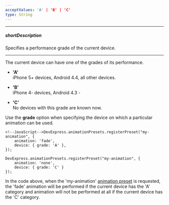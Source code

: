 ```yaml
---
acceptValues: 'A' | 'B' | 'C'
type: String
---
```

---
##### shortDescription
Specifies a performance grade of the current device.

---
The current device can have one of the grades of its performance.

- **'A'**  
iPhone 5+ devices, Android 4.4, all other devices.

- **'B'**  
iPhone 4- devices, Android 4.3 -

- **'C'**  
No devices with this grade are known now.

Use the **grade** option when specifying the device on which a particular animation can be used. 

    <!--JavaScript-->DevExpress.animationPresets.registerPreset("my-animation", {
        animation: 'fade',
        device: { grade: 'A' },
    });

    DevExpress.animationPresets.registerPreset("my-animation", {
        animation: 'none',
        device: { grade: 'C' }
    });

In the code above, when the 'my-animation' [animation preset](/api-reference/50%20Common/utils/animationPresets '/Documentation/ApiReference/Common/Utils/animationPresets/') is requested, the 'fade' animation will be performed if the current device has the 'A' category and animation will not be performed at all if the current device has the 'C' category.